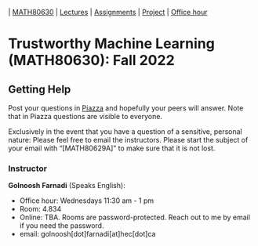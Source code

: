 | [MATH80630](main.md) | [Lectures](lectures.md) | [Assignments](assingments.md) | [Project](project.md) | [Office hour](office_hr.md)
# Trustworthy Machine Learning (MATH80630): Fall 2022


## Getting Help
Post your questions in [Piazza]() and hopefully your peers will answer. Note that in Piazza questions are visible to everyone.

Exclusively in the event that you have a question of a sensitive, personal nature: Please feel free to email the instructors. Please start the subject of your email with “[MATH80629A]” to make sure that it is not lost.


### Instructor
**Golnoosh Farnadi** (Speaks English): 
- Office hour: Wednesdays 11:30 am - 1 pm
- Room: 4.834
- Online: TBA. 
Rooms are password-protected. Reach out to me by email if you need the password.
- email: golnoosh[dot]farnadi[at]hec[dot]ca

